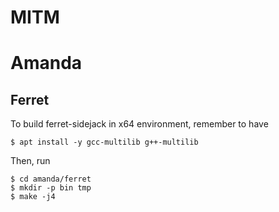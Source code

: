 MITM
=====

# Amanda

## Ferret
To build ferret-sidejack in x64 environment, remember to have

```
$ apt install -y gcc-multilib g++-multilib
```

Then, run

```
$ cd amanda/ferret
$ mkdir -p bin tmp
$ make -j4
```

